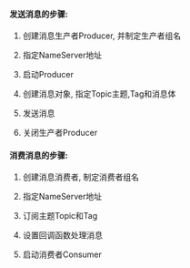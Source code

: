
#### 发送消息的步骤:

1. 创建消息生产者Producer, 并制定生产者组名

2. 指定NameServer地址

3. 启动Producer

4. 创建消息对象, 指定Topic主题,Tag和消息体

5. 发送消息

6. 关闭生产者Producer

#### 消费消息的步骤:
1. 创建消息消费者, 制定消费者组名

2. 指定NameServer地址

3. 订阅主题Topic和Tag

4. 设置回调函数处理消息

5. 启动消费者Consumer
